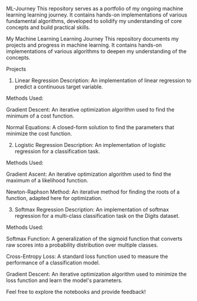 ML-Journey
This repository serves as a portfolio of my ongoing machine learning learning journey. It contains hands-on implementations of various fundamental algorithms, developed to solidify my understanding of core concepts and build practical skills.

My Machine Learning Learning Journey
This repository documents my projects and progress in machine learning. It contains hands-on implementations of various algorithms to deepen my understanding of the concepts.

Projects
1. Linear Regression
Description: An implementation of linear regression to predict a continuous target variable.

Methods Used:

Gradient Descent: An iterative optimization algorithm used to find the minimum of a cost function.

Normal Equations: A closed-form solution to find the parameters that minimize the cost function.

2. Logistic Regression
Description: An implementation of logistic regression for a classification task.

Methods Used:

Gradient Ascent: An iterative optimization algorithm used to find the maximum of a likelihood function.

Newton-Raphson Method: An iterative method for finding the roots of a function, adapted here for optimization.

3. Softmax Regression
Description: An implementation of softmax regression for a multi-class classification task on the Digits dataset.

Methods Used:

Softmax Function: A generalization of the sigmoid function that converts raw scores into a probability distribution over multiple classes.

Cross-Entropy Loss: A standard loss function used to measure the performance of a classification model.

Gradient Descent: An iterative optimization algorithm used to minimize the loss function and learn the model's parameters.

Feel free to explore the notebooks and provide feedback!
